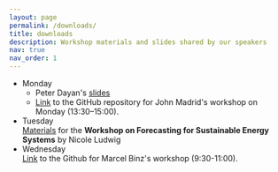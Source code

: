 ```yaml
---
layout: page
permalink: /downloads/
title: downloads
description: Workshop materials and slides shared by our speakers
nav: true
nav_order: 1
---
```


* Monday  
    - Peter Dayan's [slides](/assets/dayan_risk.pdf)  
    - [Link](https://github.com/JohnMadrid/IICCSSS-workshop) to the GitHub repository for John Madrid's workshop on Monday (13:30–15:00).   
* Tuesday   
[Materials](https://colab.research.google.com/drive/1mFE-UijB18O72RqQgjarryb7accvbRtJ?usp=sharing) for the **Workshop on Forecasting for Sustainable Energy Systems** by Nicole Ludwig
* Wednesday   
[Link](https://github.com/marcelbinz/GPTs-and-how-to-prompt-them/tree/main) to the Github for Marcel Binz's workshop (9:30-11:00).
